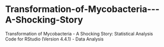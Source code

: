 # Transformation-of-Mycobacteria---A-Shocking-Story
Transformation of Mycobacteria - A Shocking Story: Statistical Analysis Code for RStudio (Version 4.4.1) - Data Analysis 
